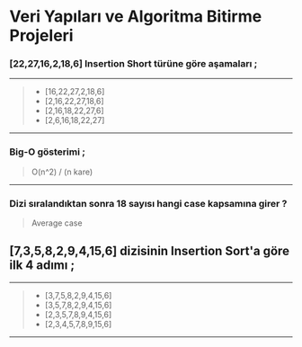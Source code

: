 #  Veri Yapıları ve Algoritma Bitirme Projeleri


### [22,27,16,2,18,6] Insertion Short türüne göre aşamaları ;

-------------------
>* [16,22,27,2,18,6]
>* [2,16,22,27,18,6]
>* [2,16,18,22,27,6]
>* [2,6,16,18,22,27]

--------------------
### Big-O gösterimi ;

>O(n^2) / (n kare)
-----------
### Dizi sıralandıktan sonra 18 sayısı hangi case kapsamına girer ? 

>Average case

## [7,3,5,8,2,9,4,15,6] dizisinin Insertion Sort'a göre ilk 4 adımı ;
--------------------

>* [3,7,5,8,2,9,4,15,6]
>* [3,5,7,8,2,9,4,15,6]
>* [2,3,5,7,8,9,4,15,6]
>* [2,3,4,5,7,8,9,15,6]

------------